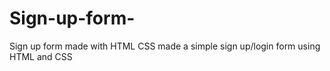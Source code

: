 # Sign-up-form-
Sign up form made with HTML CSS
made a simple sign up/login form using HTML and CSS
